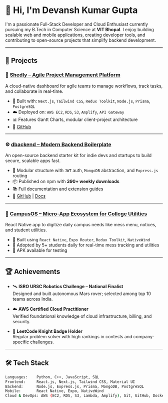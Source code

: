# 👋 Hi, I'm Devansh Kumar Gupta

I'm a passionate Full-Stack Developer and Cloud Enthusiast currently pursuing my B.Tech in Computer Science at **VIT Bhopal**. I enjoy building scalable web and mobile applications, creating developer tools, and contributing to open-source projects that simplify backend development.

---

## 🚀 Projects

### 🧠 [Shedly – Agile Project Management Platform](https://main.dbadtie57oyg2.amplifyapp.com/)
A cloud-native dashboard for agile teams to manage workflows, track tasks, and collaborate in real-time.

- 🔧 Built with: `Next.js`, `Tailwind CSS`, `Redux Toolkit`, `Node.js`, `Prisma`, `PostgreSQL`
- ☁️ Deployed on: `AWS EC2`, `RDS`, `S3`, `Amplify`, `API Gateway`
- 📊 Features Gantt Charts, modular client-project architecture
- 🔗 [GitHub](https://github.com/CodeReb00t/Shedly)

---

### ⚙️ [dbackend – Modern Backend Boilerplate](https://www.npmjs.com/package/dbackend)
An open-source backend starter kit for indie devs and startups to build secure, scalable apps fast.

- 🧱 Modular structure with `JWT` auth, `MongoDB` abstraction, and `Express.js` routing
- 📦 Published on npm with **390+ weekly downloads**
- 📚 Full documentation and extension guides
- 🔗 [GitHub](https://github.com/CodeReb00t/dbackend) | [Docs](https://dbackend-docs.vercel.app)

---

### 📱 [CampusOS – Micro-App Ecosystem for College Utilities](https://expo.dev/accounts/devansh_19/projects/CampusOS/builds/455af80c-4ca3-4f85-810e-5f6c6390c508)
React Native app to digitize daily campus needs like mess menu, notices, and student utilities.

- 🔁 Built using `React Native`, `Expo Router`, `Redux Toolkit`, `NativeWind`
- 👥 Adopted by 5+ students daily for real-time mess tracking and utilities
- 📱 APK available for testing

---

## 🏆 Achievements

- 🛰️ **ISRO URSC Robotics Challenge – National Finalist**  
  Designed and built autonomous Mars rover; selected among top 10 teams across India.

- ☁️ **AWS Certified Cloud Practitioner**  
  Verified foundational knowledge of cloud infrastructure, billing, and security.

- 🧠 **LeetCode Knight Badge Holder**  
  Regular problem solver with high rankings in contests and company-specific challenges.

---

## 🛠️ Tech Stack

```bash
Languages:    Python, C++, JavaScript, SQL
Frontend:     React.js, Next.js, Tailwind CSS, Material UI
Backend:      Node.js, Express.js, Prisma, MongoDB, PostgreSQL
Mobile:       React Native, Expo, NativeWind
Cloud & DevOps: AWS (EC2, RDS, S3, Lambda, Amplify), Git, GitHub, Docker (learning)
